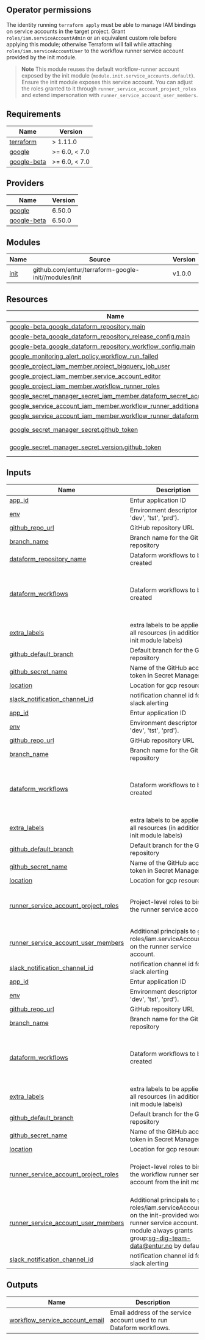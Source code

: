 ## Operator permissions

The identity running `terraform apply` must be able to manage IAM bindings on
service accounts in the target project. Grant `roles/iam.serviceAccountAdmin`
or an equivalent custom role before applying this module; otherwise Terraform
will fail while attaching `roles/iam.serviceAccountUser` to the workflow runner
service account provided by the init module.

> **Note**
> This module reuses the default workflow-runner account exposed by the init
> module (`module.init.service_accounts.default`). Ensure the init module
> exposes this service account. You can adjust the roles granted to it through
> `runner_service_account_project_roles` and extend impersonation with
> `runner_service_account_user_members`.

<!-- BEGIN_TF_DOCS -->
## Requirements

| Name | Version |
|------|---------|
| <a name="requirement_terraform"></a> [terraform](#requirement\_terraform) | > 1.11.0 |
| <a name="requirement_google"></a> [google](#requirement\_google) | >= 6.0, < 7.0 |
| <a name="requirement_google-beta"></a> [google-beta](#requirement\_google-beta) | >= 6.0, < 7.0 |

## Providers

| Name | Version |
|------|---------|
| <a name="provider_google"></a> [google](#provider\_google) | 6.50.0 |
| <a name="provider_google-beta"></a> [google-beta](#provider\_google-beta) | 6.50.0 |

## Modules

| Name | Source | Version |
|------|--------|---------|
| <a name="module_init"></a> [init](#module\_init) | github.com/entur/terraform-google-init//modules/init | v1.0.0 |

## Resources

| Name | Type |
|------|------|
| [google-beta_google_dataform_repository.main](https://registry.terraform.io/providers/hashicorp/google-beta/latest/docs/resources/google_dataform_repository) | resource |
| [google-beta_google_dataform_repository_release_config.main](https://registry.terraform.io/providers/hashicorp/google-beta/latest/docs/resources/google_dataform_repository_release_config) | resource |
| [google-beta_google_dataform_repository_workflow_config.main](https://registry.terraform.io/providers/hashicorp/google-beta/latest/docs/resources/google_dataform_repository_workflow_config) | resource |
| [google_monitoring_alert_policy.workflow_run_failed](https://registry.terraform.io/providers/hashicorp/google/latest/docs/resources/monitoring_alert_policy) | resource |
| [google_project_iam_member.project_bigquery_job_user](https://registry.terraform.io/providers/hashicorp/google/latest/docs/resources/project_iam_member) | resource |
| [google_project_iam_member.service_account_editor](https://registry.terraform.io/providers/hashicorp/google/latest/docs/resources/project_iam_member) | resource |
| [google_project_iam_member.workflow_runner_roles](https://registry.terraform.io/providers/hashicorp/google/latest/docs/resources/project_iam_member) | resource |
| [google_secret_manager_secret_iam_member.dataform_secret_access](https://registry.terraform.io/providers/hashicorp/google/latest/docs/resources/secret_manager_secret_iam_member) | resource |
| [google_service_account_iam_member.workflow_runner_additional_act_as](https://registry.terraform.io/providers/hashicorp/google/latest/docs/resources/service_account_iam_member) | resource |
| [google_service_account_iam_member.workflow_runner_dataform_act_as](https://registry.terraform.io/providers/hashicorp/google/latest/docs/resources/service_account_iam_member) | resource |
| [google_secret_manager_secret.github_token](https://registry.terraform.io/providers/hashicorp/google/latest/docs/data-sources/secret_manager_secret) | data source |
| [google_secret_manager_secret_version.github_token](https://registry.terraform.io/providers/hashicorp/google/latest/docs/data-sources/secret_manager_secret_version) | data source |

## Inputs

| Name | Description | Type | Default | Required |
|------|-------------|------|---------|:--------:|
| <a name="input_app_id"></a> [app\_id](#input\_app\_id) | Entur application ID | `string` | n/a | yes |
| <a name="input_env"></a> [env](#input\_env) | Environment descriptor (i.e. 'dev', 'tst', 'prd'). | `string` | n/a | yes |
| <a name="input_github_repo_url"></a> [github\_repo\_url](#input\_github\_repo\_url) | GitHub repository URL | `string` | n/a | yes |
| <a name="input_branch_name"></a> [branch\_name](#input\_branch\_name) | Branch name for the GitHub repository | `string` | `"main"` | no |
| <a name="input_dataform_repository_name"></a> [dataform\_repository\_name](#input\_dataform\_repository\_name) | Dataform workflows to be created | `string` | `null` | no |
| <a name="input_dataform_workflows"></a> [dataform\_workflows](#input\_dataform\_workflows) | Dataform workflows to be created | <pre>map(object({<br/>    cron_schedule        = string<br/>    tags                 = list(string)<br/>    include_dependencies = optional(bool, false)<br/>  }))</pre> | `{}` | no |
| <a name="input_extra_labels"></a> [extra\_labels](#input\_extra\_labels) | extra labels to be applied to all resources (in addition to init module labels) | `map(string)` | `{}` | no |
| <a name="input_github_default_branch"></a> [github\_default\_branch](#input\_github\_default\_branch) | Default branch for the GitHub repository | `string` | `"main"` | no |
| <a name="input_github_secret_name"></a> [github\_secret\_name](#input\_github\_secret\_name) | Name of the GitHub access token in Secret Manager | `string` | `"github-token"` | no |
| <a name="input_location"></a> [location](#input\_location) | Location for gcp resources | `string` | `"europe-west1"` | no |
| <a name="input_slack_notification_channel_id"></a> [slack\_notification\_channel\_id](#input\_slack\_notification\_channel\_id) | notification channel id for slack alerting | `string` | `null` | no |
| <a name="input_app_id"></a> [app_id](#input_app_id) | Entur application ID | `string` | n/a | yes |
| <a name="input_env"></a> [env](#input_env) | Environment descriptor (i.e. 'dev', 'tst', 'prd'). | `string` | n/a | yes |
| <a name="input_github_repo_url"></a> [github_repo_url](#input_github_repo_url) | GitHub repository URL | `string` | n/a | yes |
| <a name="input_branch_name"></a> [branch_name](#input_branch_name) | Branch name for the GitHub repository | `string` | `"main"` | no |
| <a name="input_dataform_workflows"></a> [dataform_workflows](#input_dataform_workflows) | Dataform workflows to be created | <pre>map(object({<br/>    cron_schedule        = string<br/>    tags                 = list(string)<br/>    include_dependencies = optional(bool, false)<br/>  }))</pre> | `{}` | no |
| <a name="input_extra_labels"></a> [extra_labels](#input_extra_labels) | extra labels to be applied to all resources (in addition to init module labels) | `map(string)` | `{}` | no |
| <a name="input_github_default_branch"></a> [github_default_branch](#input_github_default_branch) | Default branch for the GitHub repository | `string` | `"main"` | no |
| <a name="input_github_secret_name"></a> [github_secret_name](#input_github_secret_name) | Name of the GitHub access token in Secret Manager | `string` | `"github-token"` | no |
| <a name="input_location"></a> [location](#input_location) | Location for gcp resources | `string` | `"europe-west1"` | no |
| <a name="input_runner_service_account_project_roles"></a> [runner_service_account_project_roles](#input_runner_service_account_project_roles) | Project-level roles to bind to the runner service account. | `list(string)` | <pre>[<br/>  "roles/bigquery.dataEditor",<br/>  "roles/bigquery.jobUser"<br/>]</pre> | no |
| <a name="input_runner_service_account_user_members"></a> [runner_service_account_user_members](#input_runner_service_account_user_members) | Additional principals to grant roles/iam.serviceAccountUser on the runner service account. | `list(string)` | `[]` | no |
| <a name="input_slack_notification_channel_id"></a> [slack_notification_channel_id](#input_slack_notification_channel_id) | notification channel id for slack alerting | `string` | `null` | no |
| <a name="input_app_id"></a> [app\_id](#input\_app\_id) | Entur application ID | `string` | n/a | yes |
| <a name="input_env"></a> [env](#input\_env) | Environment descriptor (i.e. 'dev', 'tst', 'prd'). | `string` | n/a | yes |
| <a name="input_github_repo_url"></a> [github\_repo\_url](#input\_github\_repo\_url) | GitHub repository URL | `string` | n/a | yes |
| <a name="input_branch_name"></a> [branch\_name](#input\_branch\_name) | Branch name for the GitHub repository | `string` | `"main"` | no |
| <a name="input_dataform_workflows"></a> [dataform\_workflows](#input\_dataform\_workflows) | Dataform workflows to be created | <pre>map(object({<br/>    cron_schedule        = string<br/>    tags                 = list(string)<br/>    include_dependencies = optional(bool, false)<br/>  }))</pre> | `{}` | no |
| <a name="input_extra_labels"></a> [extra\_labels](#input\_extra\_labels) | extra labels to be applied to all resources (in addition to init module labels) | `map(string)` | `{}` | no |
| <a name="input_github_default_branch"></a> [github\_default\_branch](#input\_github\_default\_branch) | Default branch for the GitHub repository | `string` | `"main"` | no |
| <a name="input_github_secret_name"></a> [github\_secret\_name](#input\_github\_secret\_name) | Name of the GitHub access token in Secret Manager | `string` | `"github-token"` | no |
| <a name="input_location"></a> [location](#input_location) | Location for gcp resources | `string` | `"europe-west1"` | no |
| <a name="input_runner_service_account_project_roles"></a> [runner\_service\_account\_project\_roles](#input_runner_service_account_project_roles) | Project-level roles to bind to the workflow runner service account from the init module. | `list(string)` | <pre>[<br/>  "roles/bigquery.dataEditor",<br/>  "roles/bigquery.jobUser"<br/>]</pre> | no |
| <a name="input_runner_service_account_user_members"></a> [runner\_service\_account\_user\_members](#input_runner_service_account_user_members) | Additional principals to grant roles/iam.serviceAccountUser on the init-provided workflow runner service account. The module always grants group:sg-dig-team-data@entur.no by default. | `list(string)` | `[]` | no |
| <a name="input_slack_notification_channel_id"></a> [slack_notification_channel_id](#input_slack_notification_channel_id) | notification channel id for slack alerting | `string` | `null` | no |

## Outputs

| Name | Description |
|------|-------------|
| <a name="output_workflow_service_account_email"></a> [workflow\_service\_account\_email](#output\_workflow\_service\_account\_email) | Email address of the service account used to run Dataform workflows. |
<!-- END_TF_DOCS -->